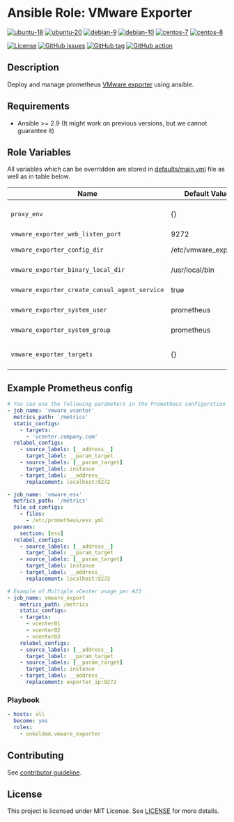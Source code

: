 # Ansible Role: VMware Exporter

[![ubuntu-18](https://img.shields.io/badge/ubuntu-18.x-orange?style=flat&logo=ubuntu)](https://ubuntu.com/)
[![ubuntu-20](https://img.shields.io/badge/ubuntu-20.x-orange?style=flat&logo=ubuntu)](https://ubuntu.com/)
[![debian-9](https://img.shields.io/badge/debian-9.x-orange?style=flat&logo=debian)](https://www.debian.org/)
[![debian-10](https://img.shields.io/badge/debian-10.x-orange?style=flat&logo=debian)](https://www.debian.org/)
[![centos-7](https://img.shields.io/badge/centos-7.x-orange?style=flat&logo=centos)](https://www.centos.org/)
[![centos-8](https://img.shields.io/badge/centos-8.x-orange?style=flat&logo=centos)](https://www.centos.org/)

[![License](https://img.shields.io/badge/license-MIT%20License-brightgreen.svg?style=flat)](https://opensource.org/licenses/MIT)
[![GitHub issues](https://img.shields.io/github/issues/OnkelDom/ansible-role-vmware-exporter?style=flat)](https://github.com/OnkelDom/ansible-role-vmware-exporter/issues)
[![GitHub tag](https://img.shields.io/github/tag/OnkelDom/ansible-role-vmware-exporter.svg?style=flat)](https://github.com/OnkelDom/ansible-role-vmware-exporter/tags)
[![GitHub action](https://github.com/OnkelDom/ansible-role-vmware-exporter/workflows/ansible-lint/badge.svg)](https://github.com/OnkelDom/ansible-role-vmware-exporter)

## Description

Deploy and manage prometheus [VMware exporter](https://github.com/pryorda/vmware_exporter) using ansible.

## Requirements

- Ansible >= 2.9 (It might work on previous versions, but we cannot guarantee it)

## Role Variables

All variables which can be overridden are stored in [defaults/main.yml](defaults/main.yml) file as well as in table below.

| Name           | Default Value | Description                        |
| -------------- | ------------- | -----------------------------------|
| `proxy_env` | {} | Proxy environment variables |
| `vmware_exporter_web_listen_port` | 9272 | Exporter port |
| `vmware_exporter_config_dir` | /etc/vmware_exporter | Configuration folder |
| `vmware_exporter_binary_local_dir` | /usr/local/bin | Exporter binary path |
| `vmware_exporter_create_consul_agent_service` | true | Add consul-agent service snipped |
| `vmware_exporter_system_user` | prometheus | Exporter running user |
| `vmware_exporter_system_group` | prometheus | Exporter running group |
| `vmware_exporter_targets` | {} | vCenter targets (see defaults/main.yml) |

## Example Prometheus config
```yaml
# You can use the following parameters in the Prometheus configuration file. The params section is used to manage multiple login/passwords.
- job_name: 'vmware_vcenter'
  metrics_path: '/metrics'
  static_configs:
    - targets:
      - 'vcenter.company.com'
  relabel_configs:
    - source_labels: [__address__]
      target_label: __param_target
    - source_labels: [__param_target]
      target_label: instance
    - target_label: __address__
      replacement: localhost:9272

- job_name: 'vmware_esx'
  metrics_path: '/metrics'
  file_sd_configs:
    - files:
      - /etc/prometheus/esx.yml
  params:
    section: [esx]
  relabel_configs:
    - source_labels: [__address__]
      target_label: __param_target
    - source_labels: [__param_target]
      target_label: instance
    - target_label: __address__
      replacement: localhost:9272

# Example of Multiple vCenter usage per #23
- job_name: vmware_export
    metrics_path: /metrics
    static_configs:
    - targets:
      - vcenter01
      - vcenter02
      - vcenter03
    relabel_configs:
    - source_labels: [__address__]
      target_label: __param_target
    - source_labels: [__param_target]
      target_label: instance
    - target_label: __address__
      replacement: exporter_ip:9272
```

### Playbook

```yaml
- hosts: all
  become: yes
  roles:
    - onkeldom.vmware_exporter
```

## Contributing

See [contributor guideline](CONTRIBUTING.md).

## License

This project is licensed under MIT License. See [LICENSE](/LICENSE) for more details.

